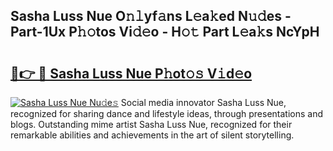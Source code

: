 ## Sasha Luss Nue O𝚗𝚕yf𝚊ns L𝚎a𝚔ed N𝚞𝚍es - Part-1Ux P𝚑𝚘tos Vi𝚍𝚎o - H𝚘𝚝 Part L𝚎a𝚔s NcYpH

# <h2><a href="http://kf7voyn.oniu.top/?m=Sasha+Luss+Nue">🔗👉 🔴 Sasha Luss Nue P𝚑ot𝚘𝚜 V𝚒d𝚎o</a></h2>

[![Sasha Luss Nue Nu𝚍e𝚜](https://i.imgur.com/0qMVB7G.gif)](http://kf7voyn.oniu.top/?m=Sasha+Luss+Nue)
Social media innovator Sasha Luss Nue, recognized for sharing dance and lifestyle ideas, through presentations and blogs. Outstanding mime artist Sasha Luss Nue, recognized for their remarkable abilities and achievements in the art of silent storytelling.  
